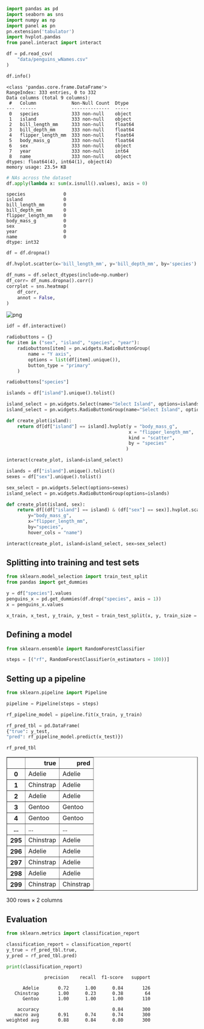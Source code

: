 ```python
import pandas as pd
import seaborn as sns
import numpy as np
import panel as pn
pn.extension('tabulator')
import hvplot.pandas
from panel.interact import interact
```

```python
df = pd.read_csv(
    "data/penguins_wNames.csv"
)
```


```python
df.info()
```

    <class 'pandas.core.frame.DataFrame'>
    RangeIndex: 333 entries, 0 to 332
    Data columns (total 9 columns):
     #   Column             Non-Null Count  Dtype  
    ---  ------             --------------  -----  
     0   species            333 non-null    object 
     1   island             333 non-null    object 
     2   bill_length_mm     333 non-null    float64
     3   bill_depth_mm      333 non-null    float64
     4   flipper_length_mm  333 non-null    float64
     5   body_mass_g        333 non-null    float64
     6   sex                333 non-null    object 
     7   year               333 non-null    int64  
     8   name               333 non-null    object 
    dtypes: float64(4), int64(1), object(4)
    memory usage: 23.5+ KB
    


```python
# NAs across the dataset
df.apply(lambda x: sum(x.isnull().values), axis = 0)
```




    species              0
    island               0
    bill_length_mm       0
    bill_depth_mm        0
    flipper_length_mm    0
    body_mass_g          0
    sex                  0
    year                 0
    name                 0
    dtype: int32




```python
df = df.dropna()
```


```python
df.hvplot.scatter(x='bill_length_mm', y='bill_depth_mm', by='species')
```


```python
df_nums = df.select_dtypes(include=np.number)
df_corr= df_nums.dropna().corr()
corrplot = sns.heatmap(
    df_corr,
    annot = False,
)
```


    
![png](output_6_0.png)
    



```python
idf = df.interactive()
```


```python
radiobuttons = {}
for item in ("sex", "island", "species", "year"):
    radiobuttons[item] = pn.widgets.RadioButtonGroup(
        name = "Y axis",
        options = list(df[item].unique()),
        button_type = "primary"
    )
```


```python
radiobuttons["species"]
```


```python
islands = df["island"].unique().tolist()

island_select = pn.widgets.Select(name="Select Island", options=islands)
island_select = pn.widgets.RadioButtonGroup(name="Select Island", options = islands, button_type = "primary")

def create_plot(island):
    return df[df["island"] == island].hvplot(y = "body_mass_g",
                                             x = "flipper_length_mm",
                                             kind = "scatter",
                                             by = "species"
                                            )

interact(create_plot, island=island_select)
```


```python
islands = df["island"].unique().tolist()
sexes = df["sex"].unique().tolist()

sex_select = pn.widgets.Select(options=sexes)
island_select = pn.widgets.RadioButtonGroup(options=islands)

def create_plot(island, sex):
    return df[(df["island"] == island) & (df["sex"] == sex)].hvplot.scatter(
        y="body_mass_g",
        x="flipper_length_mm",
        by="species",
        hover_cols = "name")

interact(create_plot, island=island_select, sex=sex_select)
```

## Splitting into training and test sets


```python
from sklearn.model_selection import train_test_split
from pandas import get_dummies

y = df["species"].values
penguins_x = pd.get_dummies(df.drop("species", axis = 1))
x = penguins_x.values

x_train, x_test, y_train, y_test = train_test_split(x, y, train_size = .1, random_state = 187)
```

## Defining a model


```python
from sklearn.ensemble import RandomForestClassifier

steps = [("rf", RandomForestClassifier(n_estimators = 100))]
```

## Setting up a pipeline


```python
from sklearn.pipeline import Pipeline

pipeline = Pipeline(steps = steps)

rf_pipeline_model = pipeline.fit(x_train, y_train)

rf_pred_tbl = pd.DataFrame(
{"true": y_test,
"pred": rf_pipeline_model.predict(x_test)})

rf_pred_tbl
```




<div>
<style scoped>
    .dataframe tbody tr th:only-of-type {
        vertical-align: middle;
    }

    .dataframe tbody tr th {
        vertical-align: top;
    }

    .dataframe thead th {
        text-align: right;
    }
</style>
<table border="1" class="dataframe">
  <thead>
    <tr style="text-align: right;">
      <th></th>
      <th>true</th>
      <th>pred</th>
    </tr>
  </thead>
  <tbody>
    <tr>
      <th>0</th>
      <td>Adelie</td>
      <td>Adelie</td>
    </tr>
    <tr>
      <th>1</th>
      <td>Chinstrap</td>
      <td>Adelie</td>
    </tr>
    <tr>
      <th>2</th>
      <td>Adelie</td>
      <td>Adelie</td>
    </tr>
    <tr>
      <th>3</th>
      <td>Gentoo</td>
      <td>Gentoo</td>
    </tr>
    <tr>
      <th>4</th>
      <td>Gentoo</td>
      <td>Gentoo</td>
    </tr>
    <tr>
      <th>...</th>
      <td>...</td>
      <td>...</td>
    </tr>
    <tr>
      <th>295</th>
      <td>Chinstrap</td>
      <td>Adelie</td>
    </tr>
    <tr>
      <th>296</th>
      <td>Adelie</td>
      <td>Adelie</td>
    </tr>
    <tr>
      <th>297</th>
      <td>Chinstrap</td>
      <td>Adelie</td>
    </tr>
    <tr>
      <th>298</th>
      <td>Adelie</td>
      <td>Adelie</td>
    </tr>
    <tr>
      <th>299</th>
      <td>Chinstrap</td>
      <td>Chinstrap</td>
    </tr>
  </tbody>
</table>
<p>300 rows × 2 columns</p>
</div>



<h2>Evaluation</h2>


```python
from sklearn.metrics import classification_report

classification_report = classification_report(
y_true = rf_pred_tbl.true,
y_pred = rf_pred_tbl.pred)

print(classification_report)
```

                  precision    recall  f1-score   support
    
          Adelie       0.72      1.00      0.84       126
       Chinstrap       1.00      0.23      0.38        64
          Gentoo       1.00      1.00      1.00       110
    
        accuracy                           0.84       300
       macro avg       0.91      0.74      0.74       300
    weighted avg       0.88      0.84      0.80       300
    
    


```python

```
